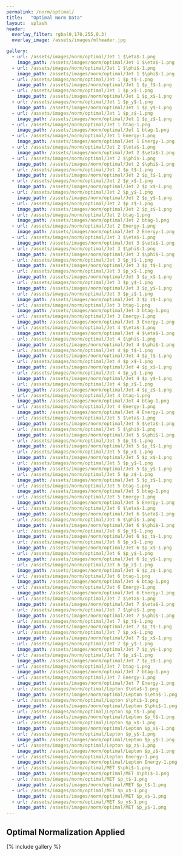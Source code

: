 ```yaml
---
permalink: /norm/optimal/
title:   "Optimal Norm Data"
layout:  splash
header:
  overlay_filter: rgba(0,170,255,0.3)
  overlay_image: /assets/images/mlheader.jpg

gallery:
  - url: /assets/images/norm/optimal/Jet 1 $\eta$-1.png
    image_path: /assets/images/norm/optimal/Jet 1 $\eta$-1.png
  - url: /assets/images/norm/optimal/Jet 1 $\phi$-1.png
    image_path: /assets/images/norm/optimal/Jet 1 $\phi$-1.png
  - url: /assets/images/norm/optimal/Jet 1 $p_t$-1.png
    image_path: /assets/images/norm/optimal/Jet 1 $p_t$-1.png
  - url: /assets/images/norm/optimal/Jet 1 $p_x$-1.png
    image_path: /assets/images/norm/optimal/Jet 1 $p_x$-1.png
  - url: /assets/images/norm/optimal/Jet 1 $p_y$-1.png
    image_path: /assets/images/norm/optimal/Jet 1 $p_y$-1.png
  - url: /assets/images/norm/optimal/Jet 1 $p_z$-1.png
    image_path: /assets/images/norm/optimal/Jet 1 $p_z$-1.png
  - url: /assets/images/norm/optimal/Jet 1 btag-1.png
    image_path: /assets/images/norm/optimal/Jet 1 btag-1.png
  - url: /assets/images/norm/optimal/Jet 1 Energy-1.png
    image_path: /assets/images/norm/optimal/Jet 1 Energy-1.png
  - url: /assets/images/norm/optimal/Jet 2 $\eta$-1.png
    image_path: /assets/images/norm/optimal/Jet 2 $\eta$-1.png
  - url: /assets/images/norm/optimal/Jet 2 $\phi$-1.png
    image_path: /assets/images/norm/optimal/Jet 2 $\phi$-1.png
  - url: /assets/images/norm/optimal/Jet 2 $p_t$-1.png
    image_path: /assets/images/norm/optimal/Jet 2 $p_t$-1.png
  - url: /assets/images/norm/optimal/Jet 2 $p_x$-1.png
    image_path: /assets/images/norm/optimal/Jet 2 $p_x$-1.png
  - url: /assets/images/norm/optimal/Jet 2 $p_y$-1.png
    image_path: /assets/images/norm/optimal/Jet 2 $p_y$-1.png
  - url: /assets/images/norm/optimal/Jet 2 $p_z$-1.png
    image_path: /assets/images/norm/optimal/Jet 2 $p_z$-1.png
  - url: /assets/images/norm/optimal/Jet 2 btag-1.png
    image_path: /assets/images/norm/optimal/Jet 2 btag-1.png
  - url: /assets/images/norm/optimal/Jet 2 Energy-1.png
    image_path: /assets/images/norm/optimal/Jet 2 Energy-1.png
  - url: /assets/images/norm/optimal/Jet 3 $\eta$-1.png
    image_path: /assets/images/norm/optimal/Jet 3 $\eta$-1.png
  - url: /assets/images/norm/optimal/Jet 3 $\phi$-1.png
    image_path: /assets/images/norm/optimal/Jet 3 $\phi$-1.png
  - url: /assets/images/norm/optimal/Jet 3 $p_t$-1.png
    image_path: /assets/images/norm/optimal/Jet 3 $p_t$-1.png
  - url: /assets/images/norm/optimal/Jet 3 $p_x$-1.png
    image_path: /assets/images/norm/optimal/Jet 3 $p_x$-1.png
  - url: /assets/images/norm/optimal/Jet 3 $p_y$-1.png
    image_path: /assets/images/norm/optimal/Jet 3 $p_y$-1.png
  - url: /assets/images/norm/optimal/Jet 3 $p_z$-1.png
    image_path: /assets/images/norm/optimal/Jet 3 $p_z$-1.png
  - url: /assets/images/norm/optimal/Jet 3 btag-1.png
    image_path: /assets/images/norm/optimal/Jet 3 btag-1.png
  - url: /assets/images/norm/optimal/Jet 3 Energy-1.png
    image_path: /assets/images/norm/optimal/Jet 3 Energy-1.png
  - url: /assets/images/norm/optimal/Jet 4 $\eta$-1.png
    image_path: /assets/images/norm/optimal/Jet 4 $\eta$-1.png
  - url: /assets/images/norm/optimal/Jet 4 $\phi$-1.png
    image_path: /assets/images/norm/optimal/Jet 4 $\phi$-1.png
  - url: /assets/images/norm/optimal/Jet 4 $p_t$-1.png
    image_path: /assets/images/norm/optimal/Jet 4 $p_t$-1.png
  - url: /assets/images/norm/optimal/Jet 4 $p_x$-1.png
    image_path: /assets/images/norm/optimal/Jet 4 $p_x$-1.png
  - url: /assets/images/norm/optimal/Jet 4 $p_y$-1.png
    image_path: /assets/images/norm/optimal/Jet 4 $p_y$-1.png
  - url: /assets/images/norm/optimal/Jet 4 $p_z$-1.png
    image_path: /assets/images/norm/optimal/Jet 4 $p_z$-1.png
  - url: /assets/images/norm/optimal/Jet 4 btag-1.png
    image_path: /assets/images/norm/optimal/Jet 4 btag-1.png
  - url: /assets/images/norm/optimal/Jet 4 Energy-1.png
    image_path: /assets/images/norm/optimal/Jet 4 Energy-1.png
  - url: /assets/images/norm/optimal/Jet 5 $\eta$-1.png
    image_path: /assets/images/norm/optimal/Jet 5 $\eta$-1.png
  - url: /assets/images/norm/optimal/Jet 5 $\phi$-1.png
    image_path: /assets/images/norm/optimal/Jet 5 $\phi$-1.png
  - url: /assets/images/norm/optimal/Jet 5 $p_t$-1.png
    image_path: /assets/images/norm/optimal/Jet 5 $p_t$-1.png
  - url: /assets/images/norm/optimal/Jet 5 $p_x$-1.png
    image_path: /assets/images/norm/optimal/Jet 5 $p_x$-1.png
  - url: /assets/images/norm/optimal/Jet 5 $p_y$-1.png
    image_path: /assets/images/norm/optimal/Jet 5 $p_y$-1.png
  - url: /assets/images/norm/optimal/Jet 5 $p_z$-1.png
    image_path: /assets/images/norm/optimal/Jet 5 $p_z$-1.png
  - url: /assets/images/norm/optimal/Jet 5 btag-1.png
    image_path: /assets/images/norm/optimal/Jet 5 btag-1.png
  - url: /assets/images/norm/optimal/Jet 5 Energy-1.png
    image_path: /assets/images/norm/optimal/Jet 5 Energy-1.png
  - url: /assets/images/norm/optimal/Jet 6 $\eta$-1.png
    image_path: /assets/images/norm/optimal/Jet 6 $\eta$-1.png
  - url: /assets/images/norm/optimal/Jet 6 $\phi$-1.png
    image_path: /assets/images/norm/optimal/Jet 6 $\phi$-1.png
  - url: /assets/images/norm/optimal/Jet 6 $p_t$-1.png
    image_path: /assets/images/norm/optimal/Jet 6 $p_t$-1.png
  - url: /assets/images/norm/optimal/Jet 6 $p_x$-1.png
    image_path: /assets/images/norm/optimal/Jet 6 $p_x$-1.png
  - url: /assets/images/norm/optimal/Jet 6 $p_y$-1.png
    image_path: /assets/images/norm/optimal/Jet 6 $p_y$-1.png
  - url: /assets/images/norm/optimal/Jet 6 $p_z$-1.png
    image_path: /assets/images/norm/optimal/Jet 6 $p_z$-1.png
  - url: /assets/images/norm/optimal/Jet 6 btag-1.png
    image_path: /assets/images/norm/optimal/Jet 6 btag-1.png
  - url: /assets/images/norm/optimal/Jet 6 Energy-1.png
    image_path: /assets/images/norm/optimal/Jet 6 Energy-1.png
  - url: /assets/images/norm/optimal/Jet 7 $\eta$-1.png
    image_path: /assets/images/norm/optimal/Jet 7 $\eta$-1.png
  - url: /assets/images/norm/optimal/Jet 7 $\phi$-1.png
    image_path: /assets/images/norm/optimal/Jet 7 $\phi$-1.png
  - url: /assets/images/norm/optimal/Jet 7 $p_t$-1.png
    image_path: /assets/images/norm/optimal/Jet 7 $p_t$-1.png
  - url: /assets/images/norm/optimal/Jet 7 $p_x$-1.png
    image_path: /assets/images/norm/optimal/Jet 7 $p_x$-1.png
  - url: /assets/images/norm/optimal/Jet 7 $p_y$-1.png
    image_path: /assets/images/norm/optimal/Jet 7 $p_y$-1.png
  - url: /assets/images/norm/optimal/Jet 7 $p_z$-1.png
    image_path: /assets/images/norm/optimal/Jet 7 $p_z$-1.png
  - url: /assets/images/norm/optimal/Jet 7 btag-1.png
    image_path: /assets/images/norm/optimal/Jet 7 btag-1.png
  - url: /assets/images/norm/optimal/Jet 7 Energy-1.png
    image_path: /assets/images/norm/optimal/Jet 7 Energy-1.png
  - url: /assets/images/norm/optimal/Lepton $\eta$-1.png
    image_path: /assets/images/norm/optimal/Lepton $\eta$-1.png
  - url: /assets/images/norm/optimal/Lepton $\phi$-1.png
    image_path: /assets/images/norm/optimal/Lepton $\phi$-1.png
  - url: /assets/images/norm/optimal/Lepton $p_t$-1.png
    image_path: /assets/images/norm/optimal/Lepton $p_t$-1.png
  - url: /assets/images/norm/optimal/Lepton $p_x$-1.png
    image_path: /assets/images/norm/optimal/Lepton $p_x$-1.png
  - url: /assets/images/norm/optimal/Lepton $p_y$-1.png
    image_path: /assets/images/norm/optimal/Lepton $p_y$-1.png
  - url: /assets/images/norm/optimal/Lepton $p_z$-1.png
    image_path: /assets/images/norm/optimal/Lepton $p_z$-1.png
  - url: /assets/images/norm/optimal/Lepton Energy-1.png
    image_path: /assets/images/norm/optimal/Lepton Energy-1.png
  - url: /assets/images/norm/optimal/MET $\phi$-1.png
    image_path: /assets/images/norm/optimal/MET $\phi$-1.png
  - url: /assets/images/norm/optimal/MET $p_t$-1.png
    image_path: /assets/images/norm/optimal/MET $p_t$-1.png
  - url: /assets/images/norm/optimal/MET $p_x$-1.png
    image_path: /assets/images/norm/optimal/MET $p_x$-1.png
  - url: /assets/images/norm/optimal/MET $p_y$-1.png
    image_path: /assets/images/norm/optimal/MET $p_y$-1.png
---
```


## Optimal Normalization Applied
{% include gallery %}
